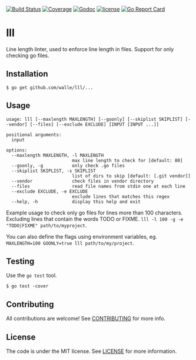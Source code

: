 [![Build Status](https://img.shields.io/travis/walle/lll.svg?style=flat)](https://travis-ci.org/walle/lll)
[![Coverage](https://img.shields.io/codecov/c/github/walle/lll.svg?style=flat)](https://codecov.io/github/walle/lll)
[![Godoc](http://img.shields.io/badge/godoc-reference-blue.svg?style=flat)](https://godoc.org/github.com/walle/lll)
[![license](http://img.shields.io/badge/license-MIT-red.svg?style=flat)](https://raw.githubusercontent.com/walle/lll/master/LICENSE)
[![Go Report Card](http://goreportcard.com/badge/walle/lll?t=3)](http:/goreportcard.com/report/walle/lll)

# lll

Line length linter, used to enforce line length in files.
Support for only checking go files.

## Installation

```shell
$ go get github.com/walle/lll/...
```

## Usage

```shell
usage: lll [--maxlength MAXLENGTH] [--goonly] [--skiplist SKIPLIST] [--vendor] [--files] [--exclude EXCLUDE] [INPUT [INPUT ...]]

positional arguments:
  input

options:
  --maxlength MAXLENGTH, -l MAXLENGTH
                         max line length to check for [default: 80]
  --goonly, -g           only check .go files
  --skiplist SKIPLIST, -s SKIPLIST
                         list of dirs to skip [default: [.git vendor]]
  --vendor               check files in vendor directory
  --files                read file names from stdin one at each line
  --exclude EXCLUDE, -e EXCLUDE
                         exclude lines that matches this regex
  --help, -h             display this help and exit
```

Example usage to check only go files for lines more than 100 characters.
Excluding lines that contain the words TODO or FIXME.
`lll -l 100 -g -e "TODO|FIXME" path/to/myproject`.

You can also define the flags using environment variables, eg. 
`MAXLENGTH=100 GOONLY=true lll path/to/my/project`.

## Testing

Use the `go test` tool.

```shell
$ go test -cover
```

## Contributing

All contributions are welcome! See [CONTRIBUTING](CONTRIBUTING.md) for more
info.

## License

The code is under the MIT license. See [LICENSE](LICENSE) for more
information.
